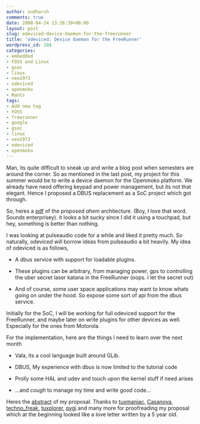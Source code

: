 ```yaml
---
author: sudharsh
comments: true
date: 2008-04-24 13:26:39+00:00
layout: post
slug: odeviced-device-daemon-for-the-freerunner
title: 'odeviced: Device daemon for the FreeRunner'
wordpress_id: 104
categories:
- embedded
- FOSS and Linux
- gsoc
- linux
- neo1973
- odeviced
- openmoko
- Rants
tags:
- Add new tag
- FOSS
- freerunner
- google
- gsoc
- linux
- neo1973
- odeviced
- openmoko
---
```


Man, its quite difficult to sneak up and write a blog post when semesters are around the corner. So as mentioned in the last post, my project for this summer would be to write a device daemon for the Openmoko platform. We already have neod offering keypad and power management, but its not that elegant. Hence I proposed a DBUS replacement as a SoC project which got through.

So, heres a [pdf](http://sudharsh.unixpod.com/googsoc.pdf) of the proposed *ahem* architecture. (Boy, I love that word. Sounds enterprisey). it looks a bit sucky since I did it using a touchpad, but hey, something is better than nothing.

I was looking at pulseaudio code for a while and liked it pretty much. So naturally, odeviced will borrow ideas from pulseaudio a bit heavily. My idea of odeviced is as follows,



	
  * A dbus service with support for loadable plugins.

	
  * These plugins can be arbitrary, from managing power, gps to controlling the uber secret laser katana in the FreeRunner (oops. I let the secret out)

	
  * And of course, some user space applications may want to know whats going on under the hood. So expose some sort of api from the dbus service.


Initially for the SoC, I will be working for full odeviced support for the FreeRunner, and maybe later on write plugins for other devices as well. Especially for the ones from Motorola.

For the implementation, here are the things I need to learn over the next month

	
  * Vala, its a cool language built around GLib.

	
  * DBUS, My experience with dbus is now limited to the tutorial code

	
  * Prolly some HAL and udev and touch upon the kernel stuff if need arises



	
  * ...and *cough* to manage my time and write good code...


Heres the [abstract](http://code.google.com/soc/2008/openmoko/appinfo.html?csaid=C4E490026007DA79) of my proposal. Thanks to [tuxmaniac](http://tuxmaniac.com), [Casanova](http://prashblog.com), [techno_freak](http://technofreakatchennai.wordpress.com), [tuxplorer](http://www.raja-gopal.com/), [pygi](http://pygi.wordpress.com/) and many more for proofreading my proposal which at the beginning looked like a love letter written by a 5 year old.
